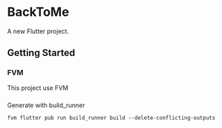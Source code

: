 # BackToMe

A new Flutter project.

## Getting Started

### FVM

This project use FVM

###

Generate with build_runner

```
fvm flutter pub run build_runner build --delete-conflicting-outputs
```